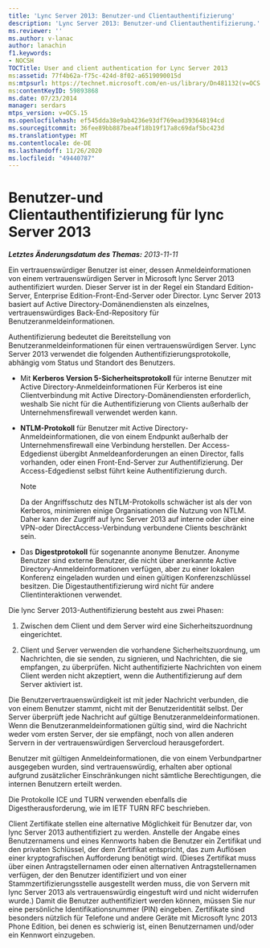 ```yaml
---
title: 'Lync Server 2013: Benutzer-und Clientauthentifizierung'
description: 'Lync Server 2013: Benutzer-und Clientauthentifizierung.'
ms.reviewer: ''
ms.author: v-lanac
author: lanachin
f1.keywords:
- NOCSH
TOCTitle: User and client authentication for Lync Server 2013
ms:assetid: 77f4b62a-f75c-424d-8f02-a6519090015d
ms:mtpsurl: https://technet.microsoft.com/en-us/library/Dn481132(v=OCS.15)
ms:contentKeyID: 59893868
ms.date: 07/23/2014
manager: serdars
mtps_version: v=OCS.15
ms.openlocfilehash: ef545dda38e9ab4236e93df769ead393648194cd
ms.sourcegitcommit: 36fee89bb887bea4f18b19f17a8c69daf5bc423d
ms.translationtype: MT
ms.contentlocale: de-DE
ms.lasthandoff: 11/26/2020
ms.locfileid: "49440787"
---
```

# <a name="user-and-client-authentication-for-lync-server-2013"></a>Benutzer-und Clientauthentifizierung für lync Server 2013

<div data-xmlns="http://www.w3.org/1999/xhtml">

<div class="topic" data-xmlns="http://www.w3.org/1999/xhtml" data-msxsl="urn:schemas-microsoft-com:xslt" data-cs="https://msdn.microsoft.com/">

<div data-asp="https://msdn2.microsoft.com/asp">



</div>

<div id="mainSection">

<div id="mainBody">

<span> </span>

_**Letztes Änderungsdatum des Themas:** 2013-11-11_

Ein vertrauenswürdiger Benutzer ist einer, dessen Anmeldeinformationen von einem vertrauenswürdigen Server in Microsoft lync Server 2013 authentifiziert wurden. Dieser Server ist in der Regel ein Standard Edition-Server, Enterprise Edition-Front-End-Server oder Director. Lync Server 2013 basiert auf Active Directory-Domänendiensten als einzelnes, vertrauenswürdiges Back-End-Repository für Benutzeranmeldeinformationen.

Authentifizierung bedeutet die Bereitstellung von Benutzeranmeldeinformationen für einen vertrauenswürdigen Server. Lync Server 2013 verwendet die folgenden Authentifizierungsprotokolle, abhängig vom Status und Standort des Benutzers.

  - Mit **Kerberos Version 5-Sicherheitsprotokoll** für interne Benutzer mit Active Directory-Anmeldeinformationen Für Kerberos ist eine Clientverbindung mit Active Directory-Domänendiensten erforderlich, weshalb Sie nicht für die Authentifizierung von Clients außerhalb der Unternehmensfirewall verwendet werden kann.

  - **NTLM-Protokoll** für Benutzer mit Active Directory-Anmeldeinformationen, die von einem Endpunkt außerhalb der Unternehmensfirewall eine Verbindung herstellen. Der Access-Edgedienst übergibt Anmeldeanforderungen an einen Director, falls vorhanden, oder einen Front-End-Server zur Authentifizierung. Der Access-Edgedienst selbst führt keine Authentifizierung durch.
    
    <div>
    

    > [!NOTE]  
    > Da der Angriffsschutz des NTLM-Protokolls schwächer ist als der von Kerberos, minimieren einige Organisationen die Nutzung von NTLM. Daher kann der Zugriff auf lync Server 2013 auf interne oder über eine VPN-oder DirectAccess-Verbindung verbundene Clients beschränkt sein.

    
    </div>

  - Das **Digestprotokoll** für sogenannte anonyme Benutzer. Anonyme Benutzer sind externe Benutzer, die nicht über anerkannte Active Directory-Anmeldeinformationen verfügen, aber zu einer lokalen Konferenz eingeladen wurden und einen gültigen Konferenzschlüssel besitzen. Die Digestauthentifizierung wird nicht für andere Clientinteraktionen verwendet.

Die lync Server 2013-Authentifizierung besteht aus zwei Phasen:

1.  Zwischen dem Client und dem Server wird eine Sicherheitszuordnung eingerichtet.

2.  Client und Server verwenden die vorhandene Sicherheitszuordnung, um Nachrichten, die sie senden, zu signieren, und Nachrichten, die sie empfangen, zu überprüfen. Nicht authentifizierte Nachrichten von einem Client werden nicht akzeptiert, wenn die Authentifizierung auf dem Server aktiviert ist.

Die Benutzervertrauenswürdigkeit ist mit jeder Nachricht verbunden, die von einem Benutzer stammt, nicht mit der Benutzeridentität selbst. Der Server überprüft jede Nachricht auf gültige Benutzeranmeldeinformationen. Wenn die Benutzeranmeldeinformationen gültig sind, wird die Nachricht weder vom ersten Server, der sie empfängt, noch von allen anderen Servern in der vertrauenswürdigen Servercloud herausgefordert.

Benutzer mit gültigen Anmeldeinformationen, die von einem Verbundpartner ausgegeben wurden, sind vertrauenswürdig, erhalten aber optional aufgrund zusätzlicher Einschränkungen nicht sämtliche Berechtigungen, die internen Benutzern erteilt werden.

Die Protokolle ICE und TURN verwenden ebenfalls die Digestherausforderung, wie im IETF TURN RFC beschrieben.

Client Zertifikate stellen eine alternative Möglichkeit für Benutzer dar, von lync Server 2013 authentifiziert zu werden. Anstelle der Angabe eines Benutzernamens und eines Kennworts haben die Benutzer ein Zertifikat und den privaten Schlüssel, der dem Zertifikat entspricht, das zum Auflösen einer kryptografischen Aufforderung benötigt wird. (Dieses Zertifikat muss über einen Antragstellernamen oder einen alternativen Antragstellernamen verfügen, der den Benutzer identifiziert und von einer Stammzertifizierungsstelle ausgestellt werden muss, die von Servern mit lync Server 2013 als vertrauenswürdig eingestuft wird und nicht widerrufen wurde.) Damit die Benutzer authentifiziert werden können, müssen Sie nur eine persönliche Identifikationsnummer (PIN) eingeben. Zertifikate sind besonders nützlich für Telefone und andere Geräte mit Microsoft lync 2013 Phone Edition, bei denen es schwierig ist, einen Benutzernamen und/oder ein Kennwort einzugeben.

</div>

<span> </span>

</div>

</div>

</div>

